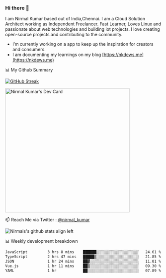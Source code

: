 ### Hi there 👋

 I am Nirmal Kumar based out of India,Chennai. I am a Cloud Solution Architect working as Independent Freelancer. Fast Learner, Loves Linux and passionate about web technologies and building iot projects. I love creating open-source projects and contributing to the community.

- I’m currently working on a app to keep up the inspiration for creators and consumers.
- I am documenting my learnings on my blog [https://nkdews.me](https://nkdews.me)


📊 My Github Summary

[![GitHub Streak](https://github-readme-streak-stats.herokuapp.com?user=nk-gears&theme=dark&hide_border=true&date_format=M%20j%5B%2C%20Y%5D)](https://git.io/streak-stats)

<a href="https://app.daily.dev/nirmal_kumar"><img src="https://api.daily.dev/devcards/a16cfcf02d384b16b41de71ce4d1d811.png?r=8ve" width="400" alt="Nirmal Kumar's Dev Card"/></a>

📫 Reach Me via  Twitter : [@nirmal_kumar](https://twitter.com/nirmal_kumar)

![Nirmals's github stats align left](https://github-readme-stats.vercel.app/api?username=nk-gears&show_icons=true)


📊 Weekly development breakdown

<!--START_SECTION:waka-->

```txt
JavaScript         3 hrs 8 mins    ██████░░░░░░░░░░░░░░░░░░░   24.61 %
TypeScript         2 hrs 47 mins   █████▒░░░░░░░░░░░░░░░░░░░   21.85 %
JSON               1 hr 24 mins    ██▓░░░░░░░░░░░░░░░░░░░░░░   11.01 %
Vue.js             1 hr 11 mins    ██▒░░░░░░░░░░░░░░░░░░░░░░   09.30 %
YAML               1 hr            ██░░░░░░░░░░░░░░░░░░░░░░░   07.89 %
```

<!--END_SECTION:waka-->


